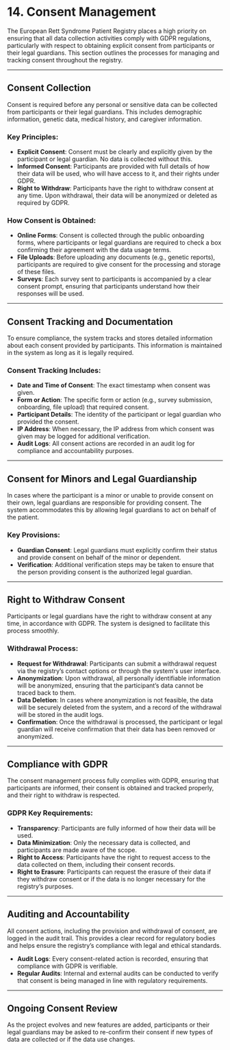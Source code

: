 # 14. Consent Management

The European Rett Syndrome Patient Registry places a high priority on ensuring that all data collection activities comply with GDPR regulations, particularly with respect to obtaining explicit consent from participants or their legal guardians. This section outlines the processes for managing and tracking consent throughout the registry.

---

## Consent Collection

Consent is required before any personal or sensitive data can be collected from participants or their legal guardians. This includes demographic information, genetic data, medical history, and caregiver information.

### Key Principles:
- **Explicit Consent**: Consent must be clearly and explicitly given by the participant or legal guardian. No data is collected without this.
- **Informed Consent**: Participants are provided with full details of how their data will be used, who will have access to it, and their rights under GDPR.
- **Right to Withdraw**: Participants have the right to withdraw consent at any time. Upon withdrawal, their data will be anonymized or deleted as required by GDPR.

### How Consent is Obtained:
- **Online Forms**: Consent is collected through the public onboarding forms, where participants or legal guardians are required to check a box confirming their agreement with the data usage terms.
- **File Uploads**: Before uploading any documents (e.g., genetic reports), participants are required to give consent for the processing and storage of these files.
- **Surveys**: Each survey sent to participants is accompanied by a clear consent prompt, ensuring that participants understand how their responses will be used.

---

## Consent Tracking and Documentation

To ensure compliance, the system tracks and stores detailed information about each consent provided by participants. This information is maintained in the system as long as it is legally required.

### Consent Tracking Includes:
- **Date and Time of Consent**: The exact timestamp when consent was given.
- **Form or Action**: The specific form or action (e.g., survey submission, onboarding, file upload) that required consent.
- **Participant Details**: The identity of the participant or legal guardian who provided the consent.
- **IP Address**: When necessary, the IP address from which consent was given may be logged for additional verification.
- **Audit Logs**: All consent actions are recorded in an audit log for compliance and accountability purposes.

---

## Consent for Minors and Legal Guardianship

In cases where the participant is a minor or unable to provide consent on their own, legal guardians are responsible for providing consent. The system accommodates this by allowing legal guardians to act on behalf of the patient.

### Key Provisions:
- **Guardian Consent**: Legal guardians must explicitly confirm their status and provide consent on behalf of the minor or dependent.
- **Verification**: Additional verification steps may be taken to ensure that the person providing consent is the authorized legal guardian.

---

## Right to Withdraw Consent

Participants or legal guardians have the right to withdraw consent at any time, in accordance with GDPR. The system is designed to facilitate this process smoothly.

### Withdrawal Process:
- **Request for Withdrawal**: Participants can submit a withdrawal request via the registry’s contact options or through the system's user interface.
- **Anonymization**: Upon withdrawal, all personally identifiable information will be anonymized, ensuring that the participant’s data cannot be traced back to them.
- **Data Deletion**: In cases where anonymization is not feasible, the data will be securely deleted from the system, and a record of the withdrawal will be stored in the audit logs.
- **Confirmation**: Once the withdrawal is processed, the participant or legal guardian will receive confirmation that their data has been removed or anonymized.

---

## Compliance with GDPR

The consent management process fully complies with GDPR, ensuring that participants are informed, their consent is obtained and tracked properly, and their right to withdraw is respected.

### GDPR Key Requirements:
- **Transparency**: Participants are fully informed of how their data will be used.
- **Data Minimization**: Only the necessary data is collected, and participants are made aware of the scope.
- **Right to Access**: Participants have the right to request access to the data collected on them, including their consent records.
- **Right to Erasure**: Participants can request the erasure of their data if they withdraw consent or if the data is no longer necessary for the registry’s purposes.

---

## Auditing and Accountability

All consent actions, including the provision and withdrawal of consent, are logged in the audit trail. This provides a clear record for regulatory bodies and helps ensure the registry’s compliance with legal and ethical standards.

- **Audit Logs**: Every consent-related action is recorded, ensuring that compliance with GDPR is verifiable.
- **Regular Audits**: Internal and external audits can be conducted to verify that consent is being managed in line with regulatory requirements.

---

## Ongoing Consent Review

As the project evolves and new features are added, participants or their legal guardians may be asked to re-confirm their consent if new types of data are collected or if the data use changes.
